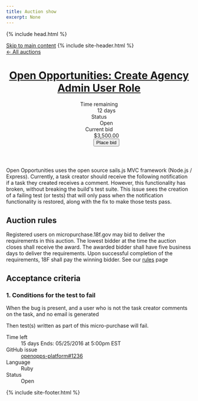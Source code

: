 ```yaml
---
title: Auction show
excerpt: None
---
```


{% include head.html %}
<body class="no-js layout-auctions-show">
  <a class="a-skip-to-main" href="#main">Skip to main content</a>
  {% include site-header.html %}
  <nav class="breadcrumbs">
    <div class="wrapper">
      <a href="/">&larr; All auctions</a>
    </div>
  </nav>
  <main class="auction h-entry" role="main" id="main">
    <div class="wrapper">
      <header class="auction-header">
        <h1 class="p-name">
          <a href="/auctions/">Open Opportunities: Create Agency Admin User Role </a> 
        </h1>
        <dl>
          <dt class="auction-time-remaining">Time remaining</dt>
          <dd class="auction-time-remaining">12 days</dd>
          <dt class="auction-status">Status</dt>
          <dd class="auction-status auction-status-open">Open</dd>
          <dt class="auction-current-bid">Current bid</dt>
          <dd class="auction-current-bid">
            $3,500.00
            <form action="{{site.baseurl}}/bids/new">
              <button>Place bid</button>
            </form>
          </dd>
        </dl>
      </header>
      <div class="page">
        <p class="issue-description p-summary">Open Opportunities uses the open source sails.js MVC framework (Node.js / Express). Currently, a task creator should receive the following notification if a task they created receives a comment. However, this functionality has broken, without breaking the build's test suite. This issue sees the creation of a failing test (or tests) that will only pass when the notification functionality is restored, along with the fix to make those tests pass.</p>
        <h2>Auction rules</h2>
        <p>Registered users on micropurchase.18f.gov may bid to deliver the requirements in this auction. The lowest bidder at the time the auction closes shall receive the award. The awarded bidder shall have five business days to deliver the requirements. Upon successful completion of the requirements, 18F shall pay the winning bidder. See our <a href="https://micropurchase.18f.gov/faq">rules</a> page</p>
        <h2>Acceptance criteria</h2>
        <h3>1. Conditions for the test to fail</h3>
        <p>When the bug is present, and a user who is not the task creator comments on the task, and no email is generated</p>
        <p>Then test(s) written as part of this micro-purchase will fail.</p>        
      </div>
      <footer class="auction-footer">
        <dl>
          <dt class="auction-time-left">Time left</dt>
          <dd class="auction-time-left">
            15 days
            <span class="auction-time-left-alternate">
              Ends: 05/25/2016 at 5:00pm EST
            </span>
          </dd>
          <dt class="auction-github-issue">GitHub issue</dt>
          <dd class="auction-github-issue"><a href="https://github.com/18F/openopps-platform/issues/1236">openopps-platform#1236</a></dd>
          <dt class="auction-language">Language</dt>
          <dd class="auction-language">Ruby</dd>
          <dt class="auction-status">Status</dt>
          <dd class="auction-status auction-status-open">Open</dd>
        </dl>
      </footer>
    </div>
  </main>
  {% include site-footer.html %}
</body>
